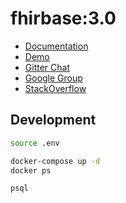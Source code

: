 # fhirbase:3.0

* [Documentation](https://fhirbase.gitbook.io/project/)
* [Demo](http://fhirbase.github.io/)
* [Gitter Chat](https://gitter.im/fhirbase/fhirbase)
* [Google Group](https://groups.google.com/forum/#!forum/fhirbase)
* [StackOverflow](???)


## Development

```bash
source .env

docker-compose up -d
docker ps

psql 

```
